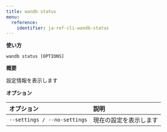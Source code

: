 ```yaml
---
title: wandb status
menu:
  reference:
    identifier: ja-ref-cli-wandb-status
---
```


**使い方**

`wandb status [OPTIONS]`

**概要**

設定情報を表示します

**オプション**

| **オプション** | **説明** |
| :--- | :--- |
| `--settings / --no-settings` | 現在の設定を表示します |